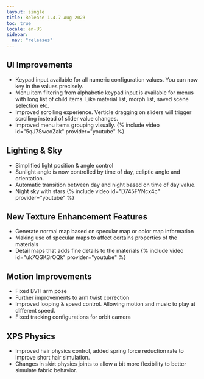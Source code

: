 ```yaml
---
layout: single
title: Release 1.4.7 Aug 2023
toc: true
locale: en-US
sidebar:
  nav: "releases"
---
```


## UI Improvements
* Keypad input available for all numeric configuration values. You can now key in the values precisely. 
* Menu item filtering from alphabetic keypad input is available for menus with long list of child items. Like material list, morph list, saved scene selection etc.
* Improved scrolling experience. Verticle dragging on sliders will trigger scrolling instead of slider value changes.
* Improved menu items grouping visually. 
{% include video id="5qJ7SwcoZak" provider="youtube" %}


## Lighting & Sky
* Simplified light position & angle control
* Sunlight angle is now controlled by time of day, ecliptic angle and orientation.
* Automatic transition between day and night based on time of day value.
* Night sky with stars
{% include video id="D745FYNcx4c" provider="youtube" %}


## New Texture Enhancement Features
* Generate normal map based on specular map or color map information
* Making use of specular maps to affect certains properties of the materials
* Detail maps that adds fine details to the materials
{% include video id="uk7QGK3rOQk" provider="youtube" %}


## Motion Improvements
* Fixed BVH arm pose
* Further improvements to arm twist correction
* Improved looping & speed control. Allowing motion and music to play at different speed.
* Fixed tracking configurations for orbit camera

## XPS Physics
* Improved hair physics control, added spring force reduction rate to improve short hair simulation.
* Changes in skirt physics joints to allow a bit more flexibility to better simulate fabric behavior. 
